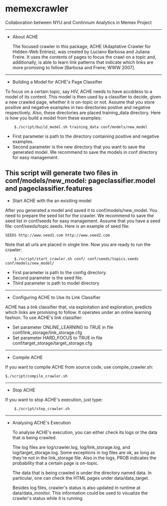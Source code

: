 memexcrawler
============
Collaboration between NYU and Continnum Analytics in Memex Project

--------------------------------------------
* About ACHE

  The focused crawler in this package, ACHE (Adaptative Crawler for Hidden-Web Entries), was created by Luciano Barbosa and Juliana Freire. 
  It uses the contents of pages to focus the crawl on a topic and, additionally, is able to learn link patterns that indicate which links are 
  more promising to follow [Barbosa and Freire; WWW 2007].

--------------------------------------------
* Building a Model for ACHE's Page Classifier

To focus on a certain topic, say HIV, ACHE needs to have accddess to a model of its content. This model is then 
used by a classifier to decide, given a new crawled page, whether it is on-topic or not.
Assume that you store positive and negative examples in two directories postive and negative respectively. Also, these directories are placed
training_data directory. Here is how you build a model from these examples:
    
        $./script/build_model.sh training_data conf/models/new_model

- First parameter is path to the directory containing positive and negative examples.
- Second parameter is the new directory that you want to save the generated model. We recommend to save the models in conf directory for easy management.
  
This script will generate two files in conf/models/new_model: pageclassifier.model and pageclassifier.features
--------------------------------------------
* Start ACHE with the an exisiting model
  
After you generated a model and saved it to conf/models/new_model. You need to prepare the seed list for the crawler. We recommend 
to save the seed list in conf/seeds for easy management. Assume that you have a seed file: conf/seeds/topic.seeds. Here is an example of
seed file:
  
    SEEDS http://www.seed1.com http://www.seed2.com
  
Note that all urls are placed in single line. Now you are ready to run the crawler:

        $./script/start_crawler.sh conf/ conf/seeds/topics.seeds conf/models/new_model/

- First parameter is path to the config directory.
- Second parameter is the seed file.
- Third parameter is path to model directory

--------------------------------------------
* Configuring ACHE to Use its Link Classifier

ACHE has a link classifier that, via exploitation and exploration, predicts which links are promising to follow. It operates under 
an online learning fashion. To use ACHE's link classifier:

- Set parameter ONLINE_LEARNING to TRUE in file conf/link_storage/link_storage.cfg
- Set parameter HARD_FOCUS to TRUE in file conf/target_storage/target_storage.cfg

--------------------------------------------
* Compile ACHE

If you want to compile ACHE from source code, use compile_crawler.sh:

    $./script/compile_crawler.sh
  
--------------------------------------------
* Stop ACHE

If you want to stop ACHE's execution, just type:

        $./script/stop_crawler.sh

--------------------------------------------
* Analysing ACHE's Execution

  To analyse ACHE's execution, you can either check its logs or the data that is being crawled. 

  The log files are log/crawler.log, log/link_storage.log, and log/target_storage.log. Some exceptions in 
  log files are ok, as long as they're not in the link_storage file. Also in the logs, PROB indicates the
  probability that a certain page is on-topic. 

  The data that is being crawled is under the directory named data. In particular, one can check the HTML 
  pages under data/data_target.

  Besides log files, crawler's status is also updated in runtime at data/data_monitor. This information
  could be used to visualize the crawler's status while it is running
